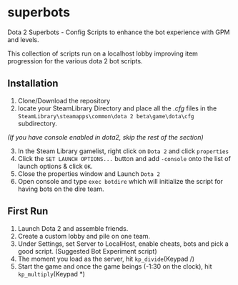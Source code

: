 # superbots
Dota 2 Superbots - Config Scripts to enhance the bot experience with GPM and levels.

This collection of scripts run on a localhost lobby improving item progression for the various dota 2 bot scripts.

## Installation
1. Clone/Download the repository
2. locate your SteamLibrary Directory and place all the *.cfg* files in the ```SteamLibrary\steamapps\common\dota 2 beta\game\dota\cfg``` subdirectory.

*(If you have console enabled in dota2, skip the rest of the section)*

3. In the Steam Library gamelist, right click on ```Dota 2``` and click ```properties```
4. Click the ```SET LAUNCH OPTIONS...``` button and add ```-console``` onto the list of launch options & click ```OK```.
5. Close the properties window and Launch ```Dota 2```
6. Open console and type ```exec botdire``` which will initialize the script for having bots on the dire team.

## First Run
1. Launch Dota 2 and assemble friends.
2. Create a custom lobby and pile on one team.
3. Under Settings, set Server to LocalHost, enable cheats, bots and pick a good script. (Suggested Bot Experiment script)
4. The moment you load as the server, hit ```kp_divide```(Keypad /)
5. Start the game and once the game beings (-1:30 on the clock), hit ```kp_multiply```(Keypad *)
